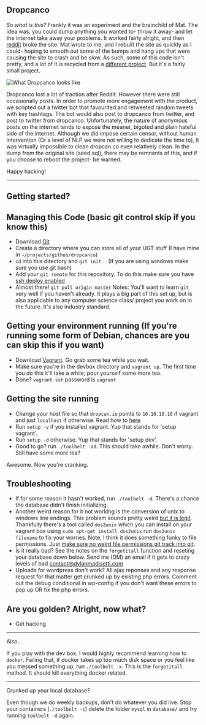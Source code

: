 Dropcanco
-----

*So what is this?* Frankly it was an experiment and the brainchild of Mat. The idea was, you could dump anything you wanted to- throw it away- and let the internet take away your problems. It worked fairly alright, and then [reddit](http://www.reddit.com/r/humor/comments/2hr8wz/my_friend_made_a_website_where_you_can_throw_away/) broke the site. Mat wrote to me, and I rebuilt the site as quickly as I could- hoping to smooth out some of the bumps and hang ups that were causing the site to crash and be slow. As such, some of this code isn't pretty, and a lot of it is recycled from a [different project](https://github.com/dmadisetti/badsec). But it's a fairly small project.

![What Dropcanco looks like](https://raw.github.com/mathexl/dropcanco/master/dropcanco.png "Screenshot")

Dropcanco lost a lot of traction after Reddit. However there were still occasionally posts. In order to promote more engagement with the product, we scripted out a twitter bot that favourited and retweeted random tweets with key hashtags. The bot would also post to dropcanco from twitter, and post to twitter from dropcanco.
Unfortunately, the nature of anonymous posts on the internet tends to expose the meaner, bigoted and plain hateful side of the internet. Although we did impose certain censor, without human intervention (Or a level of NLP we were not willing to dedicate the time to), it was virtually impossible to clean dropcan.co even relatively clean. In the dump from the original site (seed.sql), there may be remnants of this, and if you choose to reboot the project- be warned.

Happy hacking!


---

Getting started?
--

Managing this Code (basic git control skip if you know this)
-----
- Download [Git](http://git-scm.com/downloads/)
- Create a directory where you can store all of your UGT stuff (I have mine in `~/projects/github/dropcanco`)
- `cd` into this directory and `git init .` (If you are using windows make sure you use git bash)
- Add your `git remote` for this repository. To do this make sure you have [ssh deploy enabled](https://confluence.atlassian.com/display/BITBUCKET/Set+up+SSH+for+Git)
- Almost there! `git pull origin master`
Notes: You'll want to learn `git` very well if you haven't already. It plays a big part of this set up, but is also applicable to any computer science class/ project you work on in the future. It's also industry standard.

Getting your environment running (If you're running some form of Debian, chances are you can skip this if you want)
-----
- Download [Vagrant](https://www.vagrantup.com/downloads.html). Go grab some tea while you wait.
- Make sure you're in the devbox directory and `vagrant up`. The first time you do this it'll take a while; pour yourself some more tea.
- Done? `vagrant ssh` password is `vagrant`

Getting the site running
-----
- Change your host file so that `dropcan.io` points to `10.10.10.10` if vagrant and just `localhost` if otherwise. Read how to [here](http://www.howtogeek.com/howto/27350/beginner-geek-how-to-edit-your-hosts-file/)
- Run `setup -v` if you installed vagrant. Yup that stands for 'setup vagrant'.
- Run `setup -d` otherwise. Yup that stands for 'setup dev'.
- Good to go? run `./toolbelt -ad`. This should take awhile. Don't worry. Still have some more tea?

Awesome. Now you're cranking.

Troubleshooting
-----
- If for some reason it hasn't worked, run `./toolbelt -d`. There's a chance the database didn't finish initializing.
- Another weird reason for it not working is the conversion of unix to windows line endings. This problem sounds pretty weird [but it is legit](http://stackoverflow.com/questions/14219092/bash-my-script-bin-bashm-bad-interpreter-no-such-file-or-directory). Thankfully there's a tool called `dos2unix` which you can install on your vagrant box using `sudo apt-get install dos2unix` run `dos2unix filename` to fix your worries. Note, I think it does something funky to file permissions. Just [make sure no weird file permissions git track into git](http://stackoverflow.com/questions/1580596/how-do-i-make-git-ignore-file-mode-chmod-changes).
- Is it really bad? See the notes on the `forgetitall` function and reseting your database down below. Send me (DM) an email if it gets to crazy levels of bad contact@dylanmadisetti.com
- Uploads for wordpress don't work? All ajax reponses and any response request for that matter get crunked up by existing php errors. Comment out the debug conditional in wp-config if you don't want these errors to pop up OR fix the php errors.

Are you golden? Alright, now what?
-----
- Get hacking

-----

Also...

If you play with the dev box, I would highly recommend learning how to `docker`. Failing that, if docker takes up too much disk space or you feel like you messed something up, run `./toolbelt -x`. This is the `forgetitall` method. It should kill everything docker related.

-----

Crunked up your local database?

Even though we do weekly backups, don't do whatever you did live. Stop your containers (`./toolbelt -s`) delete the folder `mysql` in `database/` and try running `toolbelt -d` again.